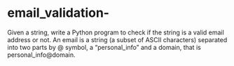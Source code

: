 # email_validation-
Given a string, write a Python program to check if the string is a valid email address or not. An email is a string (a subset of ASCII characters) separated into two parts by @ symbol, a “personal_info” and a domain, that is personal_info@domain. 
